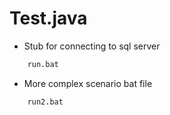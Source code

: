 # Test.java
 - Stub for connecting to sql server
```bash
    run.bat
```
 - More complex scenario bat file
```bash
    run2.bat
```